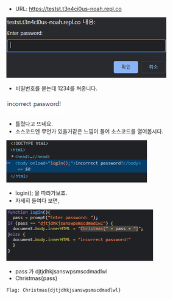 * URL: https://testst.t3n4ci0us-noah.repl.co

![alt Sa1](https://github.com/simnple/Christmas_ctf/blob/main/MISC/imgs/Sa1.png)
* 비밀번호를 묻는데 1234를 쳐줍니다.

![alt Sa2](https://github.com/simnple/Christmas_ctf/blob/main/MISC/imgs/Sa2.png)
* 틀렸다고 뜨네요.
* 소스코드엔 무언가 있을거같은 느낌이 들어 소스코드를 열어봅시다.

![alt Sa3](https://github.com/simnple/Christmas_ctf/blob/main/MISC/imgs/Sa3.png)
* login(); 을 따라가보죠.
* 자세히 들여다 보면,

![alt Sa4](https://github.com/simnple/Christmas_ctf/blob/main/MISC/imgs/Sa4.png)
* pass 가 djtjdhkjsanswpsmscdmadlwl
* Christmas{pass}

```
Flag: Christmas{djtjdhkjsanswpsmscdmadlwl}
```